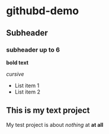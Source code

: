 # githubd-demo

## Subheader

### subheader up to 6 #

**bold text**

*cursive*

* List item 1
* List item 2

## This is my text project

My test project is about *nothing* at **at all** 
